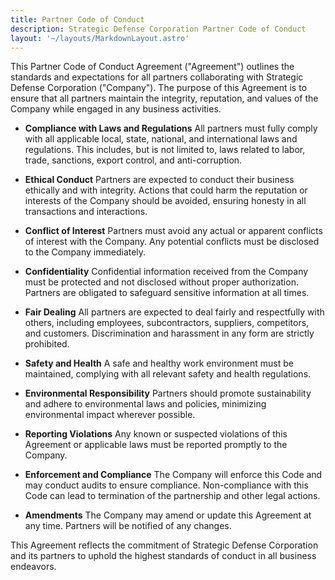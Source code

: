 ```yaml
---
title: Partner Code of Conduct
description: Strategic Defense Corporation Partner Code of Conduct
layout: '~/layouts/MarkdownLayout.astro'
---
```


This Partner Code of Conduct Agreement ("Agreement") outlines the standards and expectations for all partners collaborating with Strategic Defense Corporation ("Company"). The purpose of this Agreement is to ensure that all partners maintain the integrity, reputation, and values of the Company while engaged in any business activities.

- **Compliance with Laws and Regulations**
All partners must fully comply with all applicable local, state, national, and international laws and regulations. This includes, but is not limited to, laws related to labor, trade, sanctions, export control, and anti-corruption.

- **Ethical Conduct**
Partners are expected to conduct their business ethically and with integrity. Actions that could harm the reputation or interests of the Company should be avoided, ensuring honesty in all transactions and interactions.

- **Conflict of Interest**
Partners must avoid any actual or apparent conflicts of interest with the Company. Any potential conflicts must be disclosed to the Company immediately.

- **Confidentiality**
Confidential information received from the Company must be protected and not disclosed without proper authorization. Partners are obligated to safeguard sensitive information at all times.

- **Fair Dealing**
All partners are expected to deal fairly and respectfully with others, including employees, subcontractors, suppliers, competitors, and customers. Discrimination and harassment in any form are strictly prohibited.

- **Safety and Health**
A safe and healthy work environment must be maintained, complying with all relevant safety and health regulations.

- **Environmental Responsibility**
Partners should promote sustainability and adhere to environmental laws and policies, minimizing environmental impact wherever possible.

- **Reporting Violations**
Any known or suspected violations of this Agreement or applicable laws must be reported promptly to the Company.

- **Enforcement and Compliance**
The Company will enforce this Code and may conduct audits to ensure compliance. Non-compliance with this Code can lead to termination of the partnership and other legal actions.

- **Amendments**
The Company may amend or update this Agreement at any time. Partners will be notified of any changes.

This Agreement reflects the commitment of Strategic Defense Corporation and its partners to uphold the highest standards of conduct in all business endeavors.

